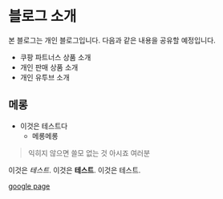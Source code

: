 # 블로그 소개

본 블로그는 개인 블로그입니다. 다음과 같은 내용을 공유할 예정입니다.

- 쿠팡 파트너스 상품 소개
- 개인 판매 상품 소개
- 개인 유투브 소개

## 메롱
* 이것은 테스트다
    * 메롱메롱

> 익히지 않으면 쓸모 없는 것 아시죠 여러분

이것은 *테스트*.
이것은 **테스트**.
이것은 테스트.

[google page](https://google.com)
